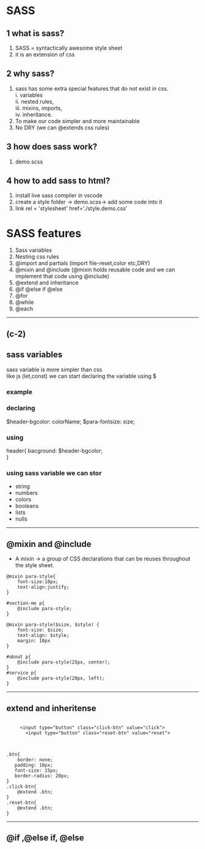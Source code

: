 # SASS 

## 1 what is sass?  
1. SASS = syntactically awesome style sheet  
2. it is an extension of css  

## 2 why sass?
1. sass has some extra special features that do not exist in css.  
i. variables  
ii. nested rules,  
iii. mixins, imports,  
iv. inheritance.  
2. To make our code simpler and more maintainable
3. No DRY (we can @extends css rules)

## 3 how does sass work?
1. demo.scss  
## 4 how to add sass to html?
1. install live sass compiler in vscode  
2. create a style folder -> demo.scss-> add some code into it  
3. link rel = 'stylesheet' href='./style.demo.css'


# SASS features
1. Sass variables  
2. Nesting css rules  
3. @import and partials (import file-reset,color etc,DRY)  
4. @mixin and @include (@mixin holds reusable code and we can implement that code using @include)  
5. @extend and inheritance  
6. @if @else if @else  
7. @for  
8. @while  
9. @each    

<hr>

## (c-2)
## sass variables  
sass variable is more simpler than css  
like js (let,const) we can start declaring the variable using $  

### example  
### declaring  
$header-bgcolor: colorName;
$para-fontsize: size;  

### using  
header{
    bacground: $header-bgcolor;  
}  

### using sass variable we can stor  
- string  
- numbers  
- colors  
- booleans  
- lists  
- nulls  

<hr>

## @mixin and @include  
- A mixin -> a group of CSS declarations that can be reuses throughout the style sheet.  

```
@mixin para-style{
    font-size:10px;
    text-align:justify;
}

```
```
#section-me p{
    @include para-style;
}

```
```
@mixin para-style($size, $style) {
    font-size: $size;
    text-align: $style;
    margin: 10px
}

#about p{
    @include para-style(25px, center);
}           
#service p{
    @include para-style(20px, left);
}  

```

<hr>

## extend and inheritense  
```

     <input type="button" class="click-btn" value="click">
       <input type="button" class="reset-btn" value="reset">



.btn{
    border: none;
   padding: 10px;
   font-size: 15px;
   border-radius: 20px;
}
.click-btn{
    @extend .btn;
}
.reset-btn{
    @extend .btn;
}
```

<hr>

## @if ,@else if, @else  
  


